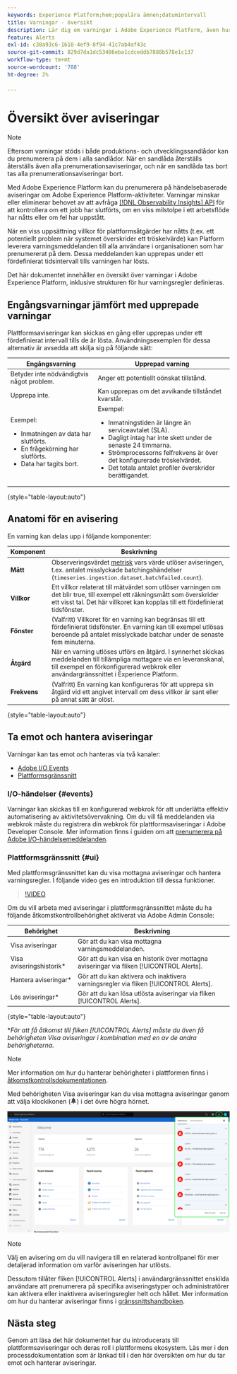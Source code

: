 ```yaml
---
keywords: Experience Platform;hem;populära ämnen;datumintervall
title: Varningar - översikt
description: Lär dig om varningar i Adobe Experience Platform, även hur strukturen för varningsregler definieras.
feature: Alerts
exl-id: c38a93c6-1618-4ef9-8f94-41c7ab4af43c
source-git-commit: 829d7da1dc53486eba1cdceddb7888b578e1c137
workflow-type: tm+mt
source-wordcount: '788'
ht-degree: 2%

---
```


# Översikt över aviseringar

>[!NOTE]
>
>Eftersom varningar stöds i både produktions- och utvecklingssandlådor kan du prenumerera på dem i alla sandlådor. När en sandlåda återställs återställs även alla prenumerationsaviseringar, och när en sandlåda tas bort tas alla prenumerationsaviseringar bort.

Med Adobe Experience Platform kan du prenumerera på händelsebaserade aviseringar om Adobe Experience Platform-aktiviteter. Varningar minskar eller eliminerar behovet av att avfråga [[!DNL Observability Insights] API](../api/overview.md) för att kontrollera om ett jobb har slutförts, om en viss milstolpe i ett arbetsflöde har nåtts eller om fel har uppstått.

När en viss uppsättning villkor för plattformsåtgärder har nåtts (t.ex. ett potentiellt problem när systemet överskrider ett tröskelvärde) kan Platform leverera varningsmeddelanden till alla användare i organisationen som har prenumererat på dem. Dessa meddelanden kan upprepas under ett fördefinierat tidsintervall tills varningen har lösts.

Det här dokumentet innehåller en översikt över varningar i Adobe Experience Platform, inklusive strukturen för hur varningsregler definieras.

## Engångsvarningar jämfört med upprepade varningar

Plattformsaviseringar kan skickas en gång eller upprepas under ett fördefinierat intervall tills de är lösta. Användningsexemplen för dessa alternativ är avsedda att skilja sig på följande sätt:

| Engångsvarning | Upprepad varning |
| --- | --- |
| Betyder inte nödvändigtvis något problem. | Anger ett potentiellt oönskat tillstånd. |
| Upprepa inte. | Kan upprepas om det avvikande tillståndet kvarstår. |
| Exempel:<ul><li>Inmatningen av data har slutförts.</li><li>En frågekörning har slutförts.</li><li>Data har tagits bort.</li></ul> | Exempel:<ul><li>Inmatningstiden är längre än serviceavtalet (SLA).</li><li>Dagligt intag har inte skett under de senaste 24 timmarna.</li><li>Strömprocessorns felfrekvens är över det konfigurerade tröskelvärdet.</li><li>Det totala antalet profiler överskrider berättigandet.</li></ul> |

{style="table-layout:auto"}

## Anatomi för en avisering

En varning kan delas upp i följande komponenter:

| Komponent | Beskrivning |
| --- | --- |
| **Mått** | Observeringsvärdet [metrisk](../api/metrics.md#available-metrics) vars värde utlöser aviseringen, t.ex. antalet misslyckade batchingshändelser (`timeseries.ingestion.dataset.batchfailed.count`). |
| **Villkor** | Ett villkor relaterat till mätvärdet som utlöser varningen om det blir true, till exempel ett räkningsmått som överskrider ett visst tal. Det här villkoret kan kopplas till ett fördefinierat tidsfönster. |
| **Fönster** | (Valfritt) Villkoret för en varning kan begränsas till ett fördefinierat tidsfönster. En varning kan till exempel utlösas beroende på antalet misslyckade batchar under de senaste fem minuterna. |
| **Åtgärd** | När en varning utlöses utförs en åtgärd. I synnerhet skickas meddelanden till tillämpliga mottagare via en leveranskanal, till exempel en förkonfigurerad webkrok eller användargränssnittet i Experience Platform. |
| **Frekvens** | (Valfritt) En varning kan konfigureras för att upprepa sin åtgärd vid ett angivet intervall om dess villkor är sant eller på annat sätt är olöst. |

{style="table-layout:auto"}

## Ta emot och hantera aviseringar

Varningar kan tas emot och hanteras via två kanaler:

* [Adobe I/O Events](#events)
* [Plattformsgränssnitt](#ui)

### I/O-händelser {#events}

Varningar kan skickas till en konfigurerad webkrok för att underlätta effektiv automatisering av aktivitetsövervakning. Om du vill få meddelanden via webkrok måste du registrera din webkrok för plattformsaviseringar i Adobe Developer Console. Mer information finns i guiden om att [prenumerera på Adobe I/O-händelsemeddelanden](./subscribe.md).

### Plattformsgränssnitt {#ui}

Med plattformsgränssnittet kan du visa mottagna aviseringar och hantera varningsregler. I följande video ges en introduktion till dessa funktioner.

>[!VIDEO](https://video.tv.adobe.com/v/336218?quality=12&learn=on)

Om du vill arbeta med aviseringar i plattformsgränssnittet måste du ha följande åtkomstkontrollbehörighet aktiverat via Adobe Admin Console:

| Behörighet | Beskrivning |
| --- | --- |
| Visa aviseringar | Gör att du kan visa mottagna varningsmeddelanden. |
| Visa aviseringshistorik* | Gör att du kan visa en historik över mottagna aviseringar via fliken [!UICONTROL Alerts]. |
| Hantera aviseringar* | Gör att du kan aktivera och inaktivera varningsregler via fliken [!UICONTROL Alerts]. |
| Lös aviseringar* | Gör att du kan lösa utlösta aviseringar via fliken [!UICONTROL Alerts]. |

{style="table-layout:auto"}

**För att få åtkomst till fliken [!UICONTROL Alerts] måste du även få behörigheten Visa aviseringar i kombination med en av de andra behörigheterna.*

>[!NOTE]
>
>Mer information om hur du hanterar behörigheter i plattformen finns i [åtkomstkontrollsdokumentationen](../../access-control/ui/overview.md).

Med behörigheten Visa aviseringar kan du visa mottagna aviseringar genom att välja klockikonen (![Bellikon](/help/images/icons/bell.png)) i det övre högra hörnet.

![](../images/alerts/overview/ui.png)

>[!NOTE]
>
> Välj en avisering om du vill navigera till en relaterad kontrollpanel för mer detaljerad information om varför aviseringen har utlösts.

Dessutom tillåter fliken [!UICONTROL Alerts] i användargränssnittet enskilda användare att prenumerera på specifika aviseringstyper och administratörer kan aktivera eller inaktivera aviseringsregler helt och hållet. Mer information om hur du hanterar aviseringar finns i [gränssnittshandboken](./ui.md).

## Nästa steg

Genom att läsa det här dokumentet har du introducerats till plattformsaviseringar och deras roll i plattformens ekosystem. Läs mer i den processdokumentation som är länkad till i den här översikten om hur du tar emot och hanterar aviseringar.
